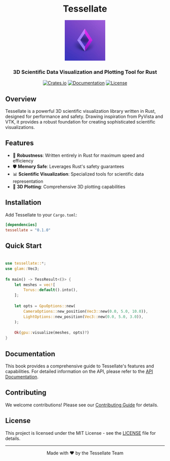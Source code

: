 <div align="center">

# Tessellate

<img src="logo.jpeg" alt="Tessellate Logo" width="128"/>

### 3D Scientific Data Visualization and Plotting Tool for Rust

[![Crates.io](https://img.shields.io/crates/v/tessellate.svg)](https://crates.io/crates/tessellate)
[![Documentation](https://docs.rs/tessellate/badge.svg)](https://docs.rs/tessellate)
[![License](https://img.shields.io/badge/license-MIT-blue.svg)](LICENSE.md)

</div>

## Overview

Tessellate is a powerful 3D scientific visualization library written in Rust, 
designed for performance and safety. 
Drawing inspiration from PyVista and VTK, 
it provides a robust foundation for creating sophisticated scientific visualizations.

## Features

- 🚀 **Robustness**: Written entirely in Rust for maximum speed and efficiency
- 🛡️ **Memory Safe**: Leverages Rust's safety guarantees
- 📊 **Scientific Visualization**: Specialized tools for scientific data representation
- 🎨 **3D Plotting**: Comprehensive 3D plotting capabilities

## Installation

Add Tessellate to your `Cargo.toml`:

```toml
[dependencies]
tessellate = "0.1.0"
```

## Quick Start

```rust

use tessellate::*;
use glam::Vec3;

fn main() -> TessResult<()> {
    let meshes = vec![
        Torus::default().into(),
    ];

    let opts = GpuOptions::new(
        CameraOptions::new_position(Vec3::new(0.0, 5.0, 10.0)),
        LightOptions::new_position(Vec3::new(0.0, 5.0, 3.0)),
    );

    Ok(gpu::visualize(meshes, opts)?)
}
```

## Documentation

This book provides a comprehensive guide to Tessellate's features and capabilities.
For detailed information on the API, please refer to the [API Documentation](https://docs.rs/tessellate).


## Contributing

We welcome contributions! Please see our [Contributing Guide](CONTRIBUTING.md) for details.

## License

This project is licensed under the MIT License - see the [LICENSE](LICENSE) file for details.

---

<div align="center">
Made with ❤️ by the Tessellate Team
</div>
